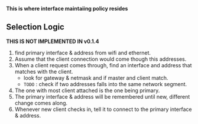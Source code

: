 **This is where interface maintaiing policy resides**

## Selection Logic 

**THIS IS NOT IMPLEMENTED IN v0.1.4**

1. find primary interface & address from wifi and ethernet.  
2. Assume that the client connection would come though this addresses. 
3. When a client request comes through, find an interface and address that matches with the client.      
    - look for gateway & netmask and if master and client match.  
    - `TODO` : check if two addresses falls into the same network segment.  
4. The one with most client attached is the one being primary.
5. The primary interface & address will be remembered until new, different change comes along. 
6. Whenever new client checks in, tell it to connect to the primary interface & address.
